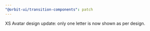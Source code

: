 ```yaml
---
"@orbit-ui/transition-components": patch
---
```


XS Avatar design update: only one letter is now shown as per design.

